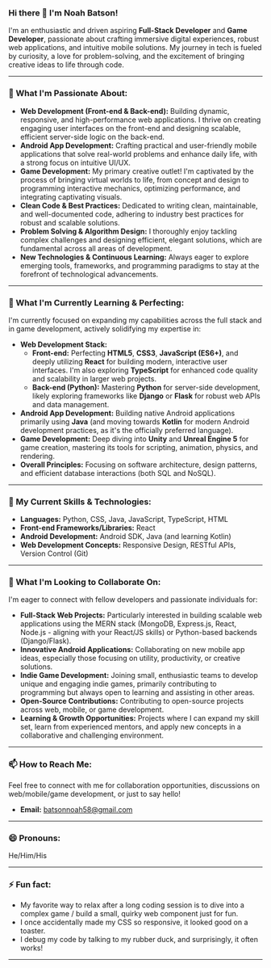 ### Hi there 👋 I'm Noah Batson!

I'm an enthusiastic and driven aspiring **Full-Stack Developer** and **Game Developer**, passionate about crafting immersive digital experiences, robust web applications, and intuitive mobile solutions. My journey in tech is fueled by curiosity, a love for problem-solving, and the excitement of bringing creative ideas to life through code.

---

### 👀 What I'm Passionate About:

* **Web Development (Front-end & Back-end):** Building dynamic, responsive, and high-performance web applications. I thrive on creating engaging user interfaces on the front-end and designing scalable, efficient server-side logic on the back-end.
* **Android App Development:** Crafting practical and user-friendly mobile applications that solve real-world problems and enhance daily life, with a strong focus on intuitive UI/UX.
* **Game Development:** My primary creative outlet! I'm captivated by the process of bringing virtual worlds to life, from concept and design to programming interactive mechanics, optimizing performance, and integrating captivating visuals.
* **Clean Code & Best Practices:** Dedicated to writing clean, maintainable, and well-documented code, adhering to industry best practices for robust and scalable solutions.
* **Problem Solving & Algorithm Design:** I thoroughly enjoy tackling complex challenges and designing efficient, elegant solutions, which are fundamental across all areas of development.
* **New Technologies & Continuous Learning:** Always eager to explore emerging tools, frameworks, and programming paradigms to stay at the forefront of technological advancements.

---

### 🌱 What I'm Currently Learning & Perfecting:

I'm currently focused on expanding my capabilities across the full stack and in game development, actively solidifying my expertise in:

* **Web Development Stack:**
    * **Front-end:** Perfecting **HTML5**, **CSS3**, **JavaScript (ES6+)**, and deeply utilizing **React** for building modern, interactive user interfaces. I'm also exploring **TypeScript** for enhanced code quality and scalability in larger web projects.
    * **Back-end (Python):** Mastering **Python** for server-side development, likely exploring frameworks like **Django** or **Flask** for robust web APIs and data management.
* **Android App Development:** Building native Android applications primarily using **Java** (and moving towards **Kotlin** for modern Android development practices, as it's the officially preferred language).
* **Game Development:** Deep diving into  **Unity** and **Unreal Engine 5** for game creation, mastering its tools for scripting, animation, physics, and rendering.
* **Overall Principles:** Focusing on software architecture, design patterns, and efficient database interactions (both SQL and NoSQL).

---

### 💪 My Current Skills & Technologies:

* **Languages:** Python, CSS, Java, JavaScript, TypeScript, HTML
* **Front-end Frameworks/Libraries:** React
* **Android Development:** Android SDK, Java (and learning Kotlin)
* **Web Development Concepts:** Responsive Design, RESTful APIs, Version Control (Git)


---

### 💞️ What I'm Looking to Collaborate On:

I'm eager to connect with fellow developers and passionate individuals for:

* **Full-Stack Web Projects:** Particularly interested in building scalable web applications using the MERN stack (MongoDB, Express.js, React, Node.js - aligning with your React/JS skills) or Python-based backends (Django/Flask).
* **Innovative Android Applications:** Collaborating on new mobile app ideas, especially those focusing on utility, productivity, or creative solutions.
* **Indie Game Development:** Joining small, enthusiastic teams to develop unique and engaging indie games, primarily contributing to programming but always open to learning and assisting in other areas.
* **Open-Source Contributions:** Contributing to open-source projects across web, mobile, or game development.
* **Learning & Growth Opportunities:** Projects where I can expand my skill set, learn from experienced mentors, and apply new concepts in a collaborative and challenging environment.

---

### 📫 How to Reach Me:

Feel free to connect with me for collaboration opportunities, discussions on web/mobile/game development, or just to say hello!

* **Email:** [batsonnoah58@gmail.com](mailto:batsonnoah58@gmail.com)

---

### 😄 Pronouns:

 He/Him/His 

---

### ⚡ Fun fact:


* My favorite way to relax after a long coding session is to dive into a complex game / build a small, quirky web component just for fun.
* I once accidentally made my CSS so responsive, it looked good on a toaster.
* I debug my code by talking to my rubber duck, and surprisingly, it often works!


---
